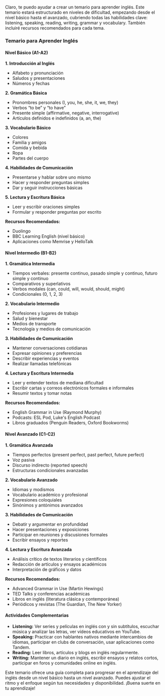 Claro, te puedo ayudar a crear un temario para aprender inglés. Este temario estará estructurado en niveles de dificultad, empezando desde el nivel básico hasta el avanzado, cubriendo todas las habilidades clave: listening, speaking, reading, writing, grammar y vocabulary. También incluiré recursos recomendados para cada tema.

### **Temario para Aprender Inglés**

#### **Nivel Básico (A1-A2)**

**1. Introducción al Inglés**
   - Alfabeto y pronunciación
   - Saludos y presentaciones
   - Números y fechas

**2. Gramática Básica**
   - Pronombres personales (I, you, he, she, it, we, they)
   - Verbos “to be” y “to have”
   - Presente simple (affirmative, negative, interrogative)
   - Artículos definidos e indefinidos (a, an, the)

**3. Vocabulario Básico**
   - Colores
   - Familia y amigos
   - Comida y bebida
   - Ropa
   - Partes del cuerpo

**4. Habilidades de Comunicación**
   - Presentarse y hablar sobre uno mismo
   - Hacer y responder preguntas simples
   - Dar y seguir instrucciones básicas

**5. Lectura y Escritura Básica**
   - Leer y escribir oraciones simples
   - Formular y responder preguntas por escrito

**Recursos Recomendados:**
   - Duolingo
   - BBC Learning English (nivel básico)
   - Aplicaciones como Memrise y HelloTalk

#### **Nivel Intermedio (B1-B2)**

**1. Gramática Intermedia**
   - Tiempos verbales: presente continuo, pasado simple y continuo, futuro simple y continuo
   - Comparativos y superlativos
   - Verbos modales (can, could, will, would, should, might)
   - Condicionales (0, 1, 2, 3)

**2. Vocabulario Intermedio**
   - Profesiones y lugares de trabajo
   - Salud y bienestar
   - Medios de transporte
   - Tecnología y medios de comunicación

**3. Habilidades de Comunicación**
   - Mantener conversaciones cotidianas
   - Expresar opiniones y preferencias
   - Describir experiencias y eventos
   - Realizar llamadas telefónicas

**4. Lectura y Escritura Intermedia**
   - Leer y entender textos de mediana dificultad
   - Escribir cartas y correos electrónicos formales e informales
   - Resumir textos y tomar notas

**Recursos Recomendados:**
   - English Grammar in Use (Raymond Murphy)
   - Podcasts: ESL Pod, Luke's English Podcast
   - Libros graduados (Penguin Readers, Oxford Bookworms)

#### **Nivel Avanzado (C1-C2)**

**1. Gramática Avanzada**
   - Tiempos perfectos (present perfect, past perfect, future perfect)
   - Voz pasiva
   - Discurso indirecto (reported speech)
   - Estructuras condicionales avanzadas

**2. Vocabulario Avanzado**
   - Idiomas y modismos
   - Vocabulario académico y profesional
   - Expresiones coloquiales
   - Sinónimos y antónimos avanzados

**3. Habilidades de Comunicación**
   - Debatir y argumentar en profundidad
   - Hacer presentaciones y exposiciones
   - Participar en reuniones y discusiones formales
   - Escribir ensayos y reportes

**4. Lectura y Escritura Avanzada**
   - Análisis crítico de textos literarios y científicos
   - Redacción de artículos y ensayos académicos
   - Interpretación de gráficos y datos

**Recursos Recomendados:**
   - Advanced Grammar in Use (Martin Hewings)
   - TED Talks y conferencias académicas
   - Libros en inglés (literatura clásica y contemporánea)
   - Periódicos y revistas (The Guardian, The New Yorker)

#### **Actividades Complementarias**

- **Listening:** Ver series y películas en inglés con y sin subtítulos, escuchar música y analizar las letras, ver vídeos educativos en YouTube.
- **Speaking:** Practicar con hablantes nativos mediante intercambios de idiomas, participar en clubs de conversación, usar aplicaciones como Tandem.
- **Reading:** Leer libros, artículos y blogs en inglés regularmente.
- **Writing:** Mantener un diario en inglés, escribir ensayos y relatos cortos, participar en foros y comunidades online en inglés.

Este temario ofrece una guía completa para progresar en el aprendizaje del inglés desde un nivel básico hasta un nivel avanzado. Puedes ajustar el ritmo y el enfoque según tus necesidades y disponibilidad. ¡Buena suerte en tu aprendizaje!
